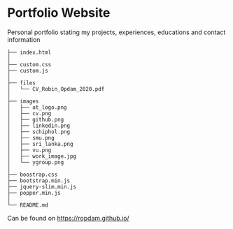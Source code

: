 # Portfolio Website
Personal portfolio stating my projects, experiences, educations and contact information

```
├── index.html
│
├── custom.css
├── custom.js
│
├── files
│   └── CV_Robin_Opdam_2020.pdf
│
├── images
│   ├── at_logo.png
│   ├── cv.png
│   ├── github.png
│   ├── linkedin.png
│   ├── schiphol.png
│   ├── smu.png
│   ├── sri_lanka.png
│   ├── vu.png
│   ├── work_image.jpg
│   └── ygroup.png
│
├── boostrap.css
├── bootstrap.min.js
├── jquery-slim.min.js
├── popper.min.js
│
└── README.md
```

Can be found on https://ropdam.github.io/
